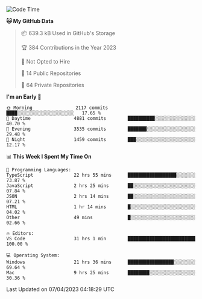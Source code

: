 <!--START_SECTION:waka-->
![Code Time](http://img.shields.io/badge/Code%20Time-3%2C896%20hrs%2052%20mins-blue)

**🐱 My GitHub Data** 

> 📦 639.3 kB Used in GitHub's Storage 
 > 
> 🏆 384 Contributions in the Year 2023
 > 
> 🚫 Not Opted to Hire
 > 
> 📜 14 Public Repositories 
 > 
> 🔑 64 Private Repositories 
 > 
**I'm an Early 🐤** 

```text
🌞 Morning                2117 commits        ████░░░░░░░░░░░░░░░░░░░░░   17.65 % 
🌆 Daytime                4881 commits        ██████████░░░░░░░░░░░░░░░   40.70 % 
🌃 Evening                3535 commits        ███████░░░░░░░░░░░░░░░░░░   29.48 % 
🌙 Night                  1459 commits        ███░░░░░░░░░░░░░░░░░░░░░░   12.17 % 
```


📊 **This Week I Spent My Time On** 

```text
💬 Programming Languages: 
TypeScript               22 hrs 55 mins      ██████████████████░░░░░░░   73.87 % 
JavaScript               2 hrs 25 mins       ██░░░░░░░░░░░░░░░░░░░░░░░   07.84 % 
JSON                     2 hrs 14 mins       ██░░░░░░░░░░░░░░░░░░░░░░░   07.21 % 
HTML                     1 hr 14 mins        █░░░░░░░░░░░░░░░░░░░░░░░░   04.02 % 
Other                    49 mins             █░░░░░░░░░░░░░░░░░░░░░░░░   02.66 % 

🔥 Editors: 
VS Code                  31 hrs 1 min        █████████████████████████   100.00 % 

💻 Operating System: 
Windows                  21 hrs 36 mins      █████████████████░░░░░░░░   69.64 % 
Mac                      9 hrs 25 mins       ████████░░░░░░░░░░░░░░░░░   30.36 % 
```


 Last Updated on 07/04/2023 04:18:29 UTC
<!--END_SECTION:waka-->

